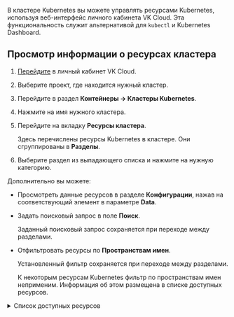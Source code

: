 В кластере Kubernetes вы можете управлять ресурсами Kubernetes, используя веб-интерфейс личного кабинета VK Cloud. Эта функциональность служит альтернативой для `kubectl` и Kubernetes Dashboard.

## Просмотр информации о ресурсах кластера

1. [Перейдите](https://mcs.mail.ru/app/) в личный кабинет VK Cloud.
1. Выберите проект, где находится нужный кластер.
1. Перейдите в раздел **Контейнеры → Кластеры Kubernetes**.
1. Нажмите на имя нужного кластера.
1. Перейдите на вкладку **Ресурсы кластера**.

   Здесь перечислены ресурсы Kubernetes в кластере. Они сгруппированы в **Разделы**.

1. Выберите раздел из выпадающего списка и нажмите на нужную категорию.

Дополнительно вы можете:

- Просмотреть данные ресурсов в разделе **Конфигурации**, нажав на соответствующий элемент в параметре **Data**.

- Задать поисковый запрос в поле **Поиск**.

  Заданный поисковый запрос сохраняется при переходе между разделами.

- Отфильтровать ресурсы по **Пространствам имен**.

  Установленный фильтр сохраняется при переходе между разделами.

  К некоторым ресурсам Kubernetes фильтр по пространствам имен неприменим. Информация об этом размещена в списке доступных ресурсов.

<details>
<summary>Список доступных ресурсов</summary>

<!--prettier-ignore-->
| Ресурс                                              | Комментарий                                   |
| --------------------------------------------------- | --------------------------------------------- |
| **Раздел Кластер**                                  |                                               |
| Ноды (Nodes)                                        |                                               |
| Пространства имен (Namespaces)                      | Фильтр по пространствам имен неприменим       |
| События (Events)                                    |                                               |
| **Раздел Рабочая нагрузка**                         |                                               |
| Поды (Pods)                                         |                                               |
| Deployments                                         |                                               |
| DaemonSets                                          |                                               |
| StatefulSets                                        |                                               |
| ReplicaSets                                         |                                               |
| HPA                                                 |                                               |
| Задачи (Jobs)                                       |                                               |
| Cron Задачи (Cron Jobs)                             |                                               |
| **Раздел Конфигурации**                             |                                               |
| ConfigMaps                                          |                                               |
| Секреты (Secrets)                                   |                                               |
| **Раздел Сеть**                                     |                                               |
| Сервисы (Services)                                  |                                               |
| Endpoins                                            |                                               |
| Ingresses                                           |                                               |
| **Раздел Хранилище**                                |                                               |
| Persistent Volume Claims                            |                                               |
| Persistent Volumes                                  | Фильтр по пространствам имен неприменим       |
| Классы хранилищ (Storage Classes)                   | Фильтр по пространствам имен неприменим       |
| **Раздел Управление доступом**                      |                                               |
| Сервисные аккаунты (Service Accounts)               |                                               |
| Роли кластера (Cluster Roles)                       | Фильтр по пространствам имен неприменим       |
| Роли (Roles)                                        |                                               |
| Привязки ролей кластера<br>(Cluster Role Bindings)  | Фильтр по пространствам имен неприменим       |
| Привязки ролей (Role Bindings)                      |                                               |

</details>
